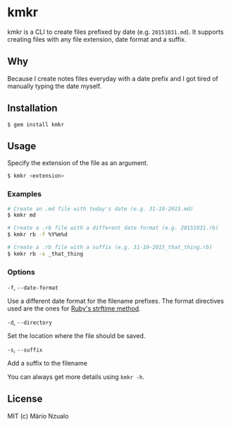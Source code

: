 # kmkr
kmkr is a CLI to create files prefixed by date (e.g. `20151031.md`). It supports creating files with any file extension,
date format and a suffix.

## Why
Because I create notes files everyday with a date prefix and I got tired of manually typing the date myself.

## Installation

    $ gem install kmkr

## Usage
Specify the extension of the file as an argument.

```bash
$ kmkr <extension>
```

### Examples
```bash
# Create an .md file with today's date (e.g. 31-10-2015.md)
$ kmkr md

# Create a .rb file with a different date format (e.g. 20151031.rb)
$ kmkr rb -f %Y%m%d

# Create a .rb file with a suffix (e.g. 31-10-2015_that_thing.rb)
$ kmkr rb -s _that_thing
```
### Options
`-f`, `--date-format`

Use a different date format for the filename prefixes. The format directives used are the ones for [Ruby's strftime method](http://ruby-doc.org/core-2.2.2/Time.html#method-i-strftime).

`-d`, `--directory`

Set the location where the file should be saved.

`-s`, `--suffix`

Add a suffix to the filename

You can always get more details using `kmkr -h`.

## License
MIT (c) Mário Nzualo

